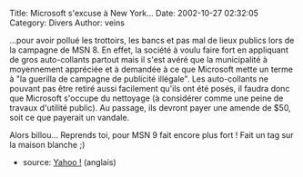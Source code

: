 Title: Microsoft s'excuse à New York...
Date: 2002-10-27 02:32:05
Category: Divers
Author: veins

...pour avoir pollué les trottoirs, les bancs et pas mal de lieux publics lors de la campagne de MSN 8. En effet, la société à voulu faire fort en appliquant de gros auto-collants partout mais il s'est avéré que la municipalité à moyennement appréciée et à demandée à ce que Microsoft mette un terme à "la guerilla de campagne de publicité illégale". Les auto-collants ne pouvant pas être retiré aussi facilement qu'ils ont été posés, il faudra donc que Microsoft s'occupe du nettoyage (à considérer comme une peine de travaux d'utilité public). Au passage, ils devront payer une amende de $50, soit ce que payerait un vandale.

Alors billou...
Reprends toi, pour MSN 9 fait encore plus fort ! Fait un tag sur la maison blanche ;)

- source: [Yahoo !](http://story.news.yahoo.com/news?tmpl=story2&cid=562&ncid=738&e=5&u=/ap/20021026/ap_on_hi_te/microsoft_decals) (anglais)
